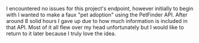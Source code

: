 I encountered no issues for this project's endpoint, however initially to begin with I wanted to make a faux "pet adoption" using the PetFinder API. After around 8 solid hours I gave up due to how much information is included in that API. Most of it all flew over my head unfortunately but I would like to return to it later because I truly love the idea.